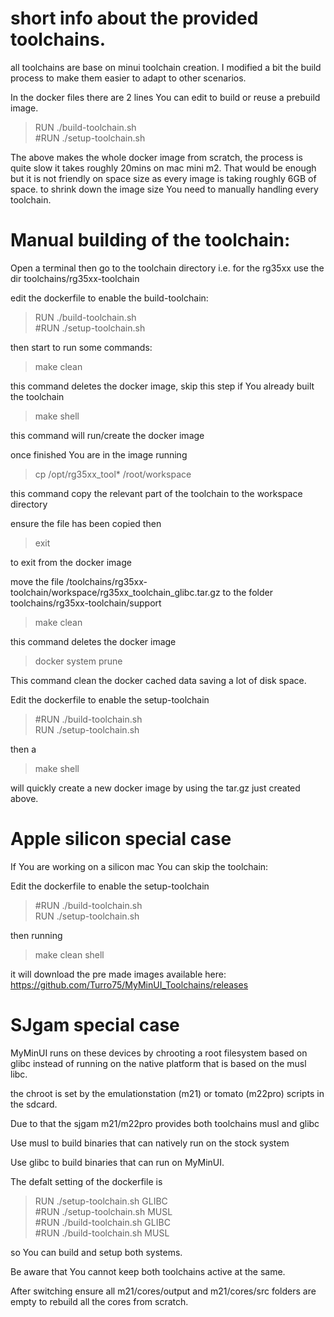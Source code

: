 # short info about the provided toolchains.

all toolchains are base on minui toolchain creation.
I modified a bit the build process to make them easier to adapt to other scenarios.

In the docker files there are 2 lines You can edit to build or reuse a prebuild image.

>RUN ./build-toolchain.sh\
#RUN ./setup-toolchain.sh

The above makes the whole docker image from scratch, the process is quite slow it takes roughly 20mins on mac mini m2.
That would be enough but it is not friendly on space size as every image is taking roughly 6GB of space.
to shrink down the image size You need to manually handling every toolchain.

# Manual building of the toolchain:

Open a terminal then go to the toolchain directory i.e. for the rg35xx use the dir toolchains/rg35xx-toolchain

edit the dockerfile to enable the build-toolchain:
> RUN ./build-toolchain.sh \
#RUN ./setup-toolchain.sh

then start to run some commands:

> make clean 

this command deletes the docker image, skip this step if You already built the toolchain

> make shell

this command will run/create the docker image

once finished You are in the image running
> cp /opt/rg35xx_tool* /root/workspace

this command copy the relevant part of the toolchain to the workspace directory

ensure the file has been copied then
> exit

to exit from the docker image

move the file /toolchains/rg35xx-toolchain/workspace/rg35xx_toolchain_glibc.tar.gz to the folder toolchains/rg35xx-toolchain/support

> make clean

this command deletes the docker image

>docker system prune

This command clean the docker cached data saving a lot of disk space.


Edit the dockerfile to enable the setup-toolchain
>#RUN ./build-toolchain.sh \
RUN ./setup-toolchain.sh

then a 

> make shell

will quickly create a new docker image by using the tar.gz just created above.


# Apple silicon special case 
If You are working on a silicon mac You can skip the toolchain:

Edit the dockerfile to enable the setup-toolchain
>#RUN ./build-toolchain.sh \
RUN ./setup-toolchain.sh

then running 
>make clean shell

it will download the pre made images available here: https://github.com/Turro75/MyMinUI_Toolchains/releases


# SJgam special case

MyMinUI runs on these devices by chrooting a root filesystem based on glibc instead of running on the native platform that is based on the musl libc.

the chroot is set by the emulationstation (m21) or tomato (m22pro) scripts in the sdcard.

Due to that the sjgam m21/m22pro provides both toolchains musl and glibc

Use musl to build binaries that can natively run on the stock system

Use glibc to build binaries that can run on MyMinUI. 


The defalt setting of the dockerfile is

>RUN ./setup-toolchain.sh GLIBC\
#RUN ./setup-toolchain.sh MUSL\
#RUN ./build-toolchain.sh GLIBC\
#RUN ./build-toolchain.sh MUSL

so You can build and setup both systems.

Be aware that You cannot keep both toolchains active at the same.

After switching ensure all m21/cores/output and m21/cores/src folders are empty to rebuild all the cores from scratch.

